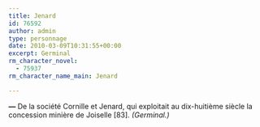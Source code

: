 ```yaml
---
title: Jenard
id: 76592
author: admin
type: personnage
date: 2010-03-09T10:31:55+00:00
excerpt: Germinal
rm_character_novel:
  - 75937
rm_character_name_main: Jenard

---
```

**—** De la société Cornille et Jenard, qui exploitait au dix-huitième siècle la concession minière de Joiselle [83]. _(Germinal.)_